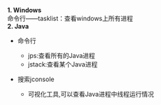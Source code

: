 **1. Windows**   
命令行——tasklist：查看windows上所有进程    
**2. Java**    
* 命令行   
    * jps:查看所有的Java进程   
    * jstack<PID>:查看某个Java进程
    
* 搜索jconsole   
    * 可视化工具,可以查看Java进程中线程运行情况    